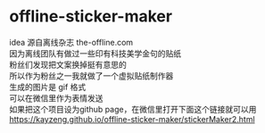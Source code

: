 # offline-sticker-maker

idea 源自离线杂志 the-offline.com
</br>
因为离线团队有做过一些印有科技美学金句的贴纸
</br>
粉丝们发现把文案换掉挺有意思的
</br>
所以作为粉丝之一我就做了一个虚拟贴纸制作器
</br>
生成的图片是 gif 格式
</br>
可以在微信里作为表情发送
</br>
如果把这个项目设为github page，在微信里打开下面这个链接就可以用
</br>
https://kayzeng.github.io/offline-sticker-maker/stickerMaker2.html
